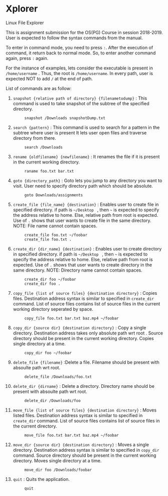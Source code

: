 # Xplorer
Linux File Explorer

This is assignment submission for the OS(PG) Course in session 2018-2019.
User is expected to follow the syntax commands from the manual.

To enter in command mode, you need to press ```:```.  After the execution of command, it return back to normal mode. So, to enter another command again, press ```:``` again.

For the instance of examples, lets consider the executable is present in ```/home/username``` . Thus, the root is ```/home/username```. 
In every path, user is expected NOT to add ```/``` at the end of path.

List of commands are as follow:
 
1) ```snapshot {relative path of directory} {filenametodump}``` : This command is used to take snapshot of the subtree of the specified directory.

      ```console
           snapshot /Downloads snapshotDump.txt 
      ```

2) ```search {pattern}``` : This command is used to search for a pattern in the subtree where user is present It lets user open files and traverse directory from there.

      ```console
           search /Downloads 
      ```
 
 3) ```rename {oldfilename} {newfilename}``` : It renames the file if it is present in the current working directory.
   
      ```console
           raname foo.txt bar.txt 
      ```

4) ```goto {directory_path}``` : Goto lets you jump to any directory you want to visit. User need to specify directory path which should be absolute.
  
      ```console
           goto Downloads/assignments 
      ```
      
5) ```create_file {file_name} {destination}``` : Enables user to create file in specified directory. if path is ```~/Desktop ``` , then ```~``` is expected to specify the address relative to home. Else, relative path from root is expected. Use of ```.``` shows that user wants to create file in the same directory. NOTE: File name cannot contain spaces.
  
      ```console
           create_file foo.txt ~/foobar
           create_file foo.txt .
      ```

6) ```create_dir {dir_name} {destination}``` : Enables user to create directory in specified directory. if path is ```~/Desktop ``` , then ```~``` is expected to specify the address relative to home. Else, relative path from root is expected. Use of ```.``` shows that user wants to create directory in the same directory. NOTE: Directory name cannot contain spaces.
  
      ```console
           create_dir foo ~/foobar
           create_dir foo .
      ```

7) ```copy_file {list of source files} {destination directory}``` : Copies files. Destination address syntax is similar to specified in ```create_dir``` command. List of source files contains list of source files in the current working directory seperated by space.
  
      ```console
           copy_file foo.txt bar.txt baz.mp4 ~/foobar
      ```

8) ```copy_dir {source dir} {destination directory}``` : Copy a single directory. Destination address takes only absolute path wrt root . Source directory should be present in the current working directory. Copies single directory at a time.
  
      ```console
           copy_dir foo ~/foobar
      ```

9) ```delete_file {filename}``` :Delete a file. Filename should be present with absoulte path wrt root.

      ```console
           delete_file /Downloads/foo.txt
      ```

10) ```delete_dir {dirname}``` : Delete a directory. Directory name should be present with absoulte path wrt root.

      ```console
           delete_dir /Downloads/foo
      ```

11) ```move_file {list of source files} {destination directory}``` : Moves listed files. Destination address syntax is similar to specified in ```create_dir``` command. List of source files contains list of source files in the current directory.
  
      ```console
           move_file foo.txt bar.txt baz.mp4 ~/foobar
      ```

12) ```move_dir {source dir} {destination directory}``` : Moves a single directory. Destination address syntax is similar to specified in ```copy_dir``` command. Source directory should be present in the current working directory. Moves single directory at a time.
  
      ```console
           move_dir foo /Downloads/foobar
      ```

13) ```quit``` : Quits the application.
      
      ```console
           quit
      ```


  


